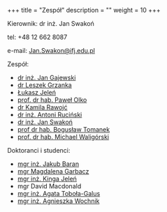+++
title = "Zespół"
description = ""
weight = 10
+++

Kierownik: dr inż. Jan Swakoń

tel: +48 12 662 8087

e-mail: Jan.Swakon@ifj.edu.pl


Zespół:

  * [dr inż. Jan Gajewski](https://www.ifj.edu.pl/phone/ed_person.php?id=117&lang=pl)
  * [dr Leszek Grzanka](https://www.ifj.edu.pl/phone/ed_person.php?id=141&lang=pl)
  * [Łukasz Jeleń](https://www.ifj.edu.pl/phone/ed_person.php?id=1035&lang=pl)
  * [prof. dr hab. Paweł Olko](https://www.ifj.edu.pl/phone/ed_person.php?id=382&lang=pl)
  * [dr Kamila Rawojć](https://www.ifj.edu.pl/phone/ed_person.php?id=1066&lang=pl)
  * [dr inż. Antoni Ruciński](https://www.ifj.edu.pl/phone/ed_person.php?id=887&lang=pl)
  * [dr inż. Jan Swakoń](https://www.ifj.edu.pl/phone/ed_person.php?id=497&lang=pl)
  * [prof dr hab. Bogusław Tomanek](https://www.ifj.edu.pl/phone/ed_person.php?id=717&lang=pl)
  * [prof. dr hab. Michael Waligórski](https://www.ifj.edu.pl/phone/ed_person.php?id=548&lang=pl)

  
Doktoranci i studenci:

  * [mgr inż. Jakub Baran](https://www.ifj.edu.pl/phone/ed_person.php?id=960&lang=pl)
  * [mgr Magdalena Garbacz](https://www.ifj.edu.pl/phone/ed_person.php?id=926&lang=pl)
  * [mgr inż. Kinga Jeleń](https://www.ifj.edu.pl/phone/ed_person.php?id=924&ng=pl)
  * mgr David Macdonald
  * [mgr inż. Agata Toboła-Galus](https://www.ifj.edu.pl/phone/ed_person.php?id=833&lang=pl)
  * [mgr inż. Agnieszka Wochnik](https://www.ifj.edu.pl/phone/ed_person.php?id=925&lang=pl)
